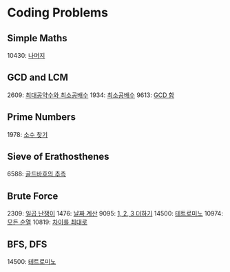 # Coding Problems

## Simple Maths
10430: [나머지](https://www.acmicpc.net/problem/10430)

## GCD and LCM
2609: [최대공약수와 최소공배수](https://www.acmicpc.net/problem/2609)
1934: [최소공배수](https://www.acmicpc.net/problem/1934)
9613: [GCD 합](https://www.acmicpc.net/problem/9613)

## Prime Numbers
1978: [소수 찾기](https://www.acmicpc.net/problem/1978)

## Sieve of Erathosthenes
6588: [골드바흐의 추측](https://www.acmicpc.net/problem/6588)

## Brute Force
2309: [일곱 난쟁이](https://www.acmicpc.net/problem/2309)
1476: [날짜 계산](https://www.acmicpc.net/problem/1476)
9095: [1, 2, 3 더하기](https://www.acmicpc.net/problem/9095)
14500: [테트로미노](https://www.acmicpc.net/problem/14500)
10974: [모든 순열](https://www.acmicpc.net/problem/10974)
10819: [차이를 최대로](https://www.acmicpc.net/problem/10819)

## BFS, DFS
14500: [테트로미노](https://www.acmicpc.net/problem/14500)

